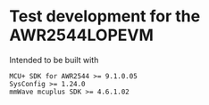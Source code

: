 # Test development for the AWR2544LOPEVM

Intended to be built with
```
MCU+ SDK for AWR2544 >= 9.1.0.05
SysConfig >= 1.24.0
mmWave mcuplus SDK >= 4.6.1.02
```
